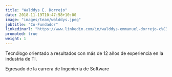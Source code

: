 ```yaml
---
title: "Walddys E. Dorrejo"
date: 2018-11-19T10:47:58+10:00
image: "images/team/walddys.jpeg"
jobtitle: "Co-Fundador"
linkedinurl: "https://www.linkedin.com/in/walddys-emmanuel-dorrejo-c%C3%A9spedes-85518672/"
promoted: true
weight: 1
---
```


Tecnólogo orientado a resultados con más de 12 años de experiencia en la industria de TI.

Egresado de la carrera de Ingenieria de Software


